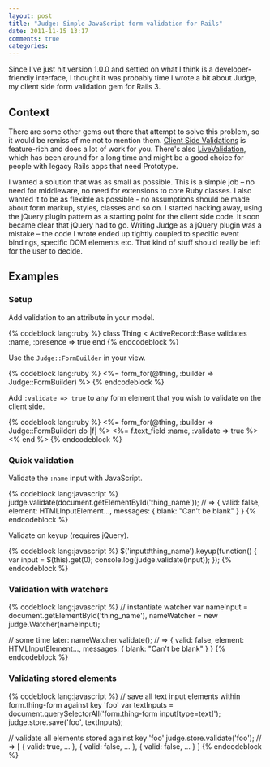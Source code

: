 ```yaml
---
layout: post
title: "Judge: Simple JavaScript form validation for Rails"
date: 2011-11-15 13:17
comments: true
categories: 
---
```


Since I've just hit version 1.0.0 and settled on what I think is a developer-friendly interface, I thought it was probably time I wrote a bit about Judge, my client side form validation gem for Rails 3.

<!--more-->

## Context

There are some other gems out there that attempt to solve this problem, so it would be remiss of me not to mention them. [Client Side Validations][csv] is feature-rich and does a lot of work for you.  There's also [LiveValidation][lv], which has been around for a long time and might be a good choice for people with legacy Rails apps that need Prototype.

I wanted a solution that was as small as possible. This is a simple job – no need for middleware, no need for extensions to core Ruby classes.  I also wanted it to be as flexible as possible - no assumptions should be made about form markup, styles, classes and so on. I started hacking away, using the jQuery plugin pattern as a starting point for the client side code. It soon became clear that jQuery had to go. Writing Judge as a jQuery plugin was a mistake – the code I wrote ended up tightly coupled to specific event bindings, specific DOM elements etc. That kind of stuff should really be left for the user to decide.

## Examples

### Setup

Add validation to an attribute in your model.

{% codeblock lang:ruby %}
class Thing < ActiveRecord::Base
  validates :name, :presence => true
end
{% endcodeblock %}

Use the <code>Judge::FormBuilder</code> in your view.

{% codeblock lang:ruby %}
<%= form_for(@thing, :builder => Judge::FormBuilder) %>
{% endcodeblock %}

Add <code>:validate => true</code> to any form element that you wish to validate on the client side.

{% codeblock lang:ruby %}
<%= form_for(@thing, :builder => Judge::FormBuilder) do |f| %>
  <%= f.text_field :name, :validate => true %>
<% end %>
{% endcodeblock %}

### Quick validation

Validate the <code>:name</code> input with JavaScript.

{% codeblock lang:javascript %}
judge.validate(document.getElementById('thing_name'));
  // => { valid: false, element: HTMLInputElement&hellip;, messages: { blank: "Can't be blank" } }
{% endcodeblock %}

Validate on keyup (requires jQuery).

{% codeblock lang:javascript %}
$('input#thing_name').keyup(function() {
  var input = $(this).get(0);
  console.log(judge.validate(input));
});
{% endcodeblock %}

### Validation with watchers

{% codeblock lang:javascript %}
// instantiate watcher
var nameInput   = document.getElementById('thing_name'),
    nameWatcher = new judge.Watcher(nameInput);

// some time later:
nameWatcher.validate();
  // => { valid: false, element: HTMLInputElement&hellip;, messages: { blank: "Can't be blank" } }
{% endcodeblock %}

### Validating stored elements

{% codeblock lang:javascript %}
// save all text input elements within form.thing-form against key 'foo'
var textInputs = document.querySelectorAll('form.thing-form input[type=text]');
judge.store.save('foo', textInputs);

// validate all elements stored against key 'foo'
judge.store.validate('foo');
  // => [ { valid: true, &hellip; }, { valid: false, &hellip; }, { valid: false, &hellip; } ]
{% endcodeblock %}

[csv]: https://github.com/bcardarella/client_side_validations "Client Side Validations gem by Brian Cardarella"
[lv]: https://github.com/alechill/livevalidation "LiveValidation by Alec Hill"